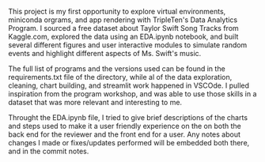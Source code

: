This project is my first opportunity to explore virtual environments, miniconda orgrams, and app rendering with TripleTen's Data Analytics Program. I sourced a free dataset about Taylor Swift Song Tracks from Kaggle.com, explored the data using an EDA.ipynb notebook, and built several different figures and user interactive modules to simulate random events and highlight different aspects of Ms. Swift's music.

The full list of programs and the versions used can be found in the requirements.txt file of the directory, while al of the data exploration, cleaning, chart building, and streamlit work happened in VSCOde. I pulled inspiration from the program workshop, and was able to use those skills in a dataset that was more relevant and interesting to me.

Throught the EDA.ipynb file, I tried to give brief descriptions of the charts and steps used to make it a user friendly experience on the on both the back end for the reviewer and the front end for a user. Any notes about changes I made or fixes/updates performed will be embedded both there, and in the commit notes.
